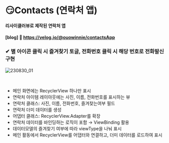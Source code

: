# 😏Contacts (연락처 앱)
#### 리사이클러뷰로 제작된 연락처 앱
#### [blog] 🔗 <https://velog.io/@ouowinnie/contactsApp>

<div><h3>✔ 별 아이콘 클릭 시 즐겨찾기 토글, 전화번호 클릭 시 해당 번호로 전화발신 구현</h3></div>

![230830_01](https://github.com/ouowinnie/Contacts/assets/139089298/5575b557-6d46-449d-84a8-5527d191a729)

<br>

- 메인 화면에는 RecyclerView 하나만 표시
- 연락처 아이템 레이아웃에는 사진, 이름, 전화번호를 표시하는 뷰
- 연락처 클래스: 사진, 이름, 전화번호, 즐겨찾는여부 필드
- 연락처 더미 데이터를 생성 
- 어댑터 클래스: RecyclerView.Adapter를 확장
- 연락처 데이터를 바인딩하는 로직이 포함 → ViewBinding 활용
- 데이터모델의 즐겨찾기 여부에 따라 viewType을 나눠 표시
- 메인 활동에서 RecyclerView를 어댑터와 연결하고, 더미 데이터를 로드하여 표시